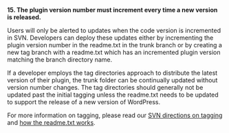 **15. The plugin version number must increment every time a new version is released.**

Users will only be alerted to updates when the code version is incremented in SVN. Developers can deploy these updates either by incrementing the plugin version number in the readme.txt in the trunk branch or by creating a new tag branch with a readme.txt which has an incremented plugin version matching the branch directory name.

If a developer employs the tag directories approach to distribute the latest version of their plugin, the trunk folder can be continually updated without version number changes. The tag directories should generally not be updated past the initial tagging unless the readme.txt needs to be updated to support the release of a new version of WordPress.

For more information on tagging, please read our [SVN directions on tagging](https://developer.wordpress.org/plugins/wordpress-org/how-to-use-subversion/#task-3) and [how the readme.txt works](https://developer.wordpress.org/plugins/wordpress-org/how-your-readme-txt-works/).
